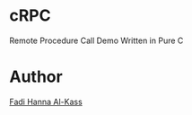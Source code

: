 # cRPC
Remote Procedure Call Demo Written in Pure C

# Author
[Fadi Hanna Al-Kass](https://github.com/alkass)
